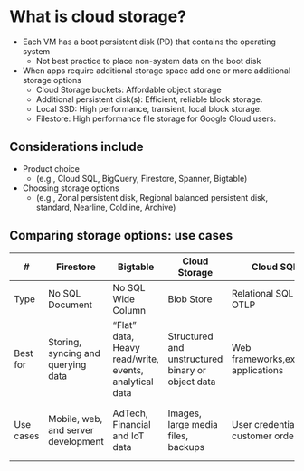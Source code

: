 # What is cloud storage?
* Each VM has a boot persistent disk (PD) that contains the operating system
  * Not best practice to place non-system data on the boot disk
* When apps require additional storage space add one or more additional storage options
  * Cloud Storage buckets: Affordable object storage
  * Additional persistent disk(s): Efficient, reliable block storage.
  * Local SSD: High performance, transient, local block storage.
  * Filestore: High performance file storage for Google Cloud users.

## Considerations include
* Product choice
  * (e.g., Cloud SQL, BigQuery, Firestore, Spanner, Bigtable) 
* Choosing storage options 
  * (e.g., Zonal persistent disk, Regional balanced persistent disk, standard, Nearline, Coldline, Archive)

## Comparing storage options: use cases
|# |Firestore| Bigtable| Cloud Storage| Cloud SQL| Cloud Spanner| BigQuery|
|--|---------|---------|--------------|----------|--------------|---------|
|Type| No SQL Document|No SQL Wide Column|Blob Store|Relational SQL for OTLP|Relational SQL for OTLP|Relational SQL for OTAP|
|Best for| Storing, syncing and querying data| “Flat” data, Heavy read/write, events, analytical data| Structured and unstructured binary or object data| Web frameworks,existing applications | Large-scale database applications (> ~2 TB)|Interactive querying, offline analytics|
|Use cases|Mobile, web, and server development|AdTech, Financial and IoT data|Images, large media files, backups|User credentials, customer orders|Whenever high I/O, global consistency is needed|Data warehousing|



